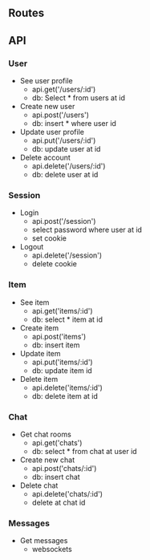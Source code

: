 Routes
------

API
---

### User

- See user profile
  - api.get('/users/:id')
  - db: Select * from users at id
- Create new user
  - api.post('/users')
  - db: insert * where user id
- Update user profile
  - api.put('/users/:id')
  - db: update user at id
- Delete account
  - api.delete('/users/:id')
  - db: delete user at id

### Session

- Login
  - api.post('/session')
  - select password where user at id
  - set cookie
- Logout
  - api.delete('/session')
  - delete cookie
### Item

- See item
  - api.get('items/:id')
  - db: select * item at id
- Create item
  - api.post('items')
  - db: insert item 
- Update item
  - api.put('items/:id')
  - db: update item id
- Delete item
  - api.delete('items/:id')
  - db: delete item at id

### Chat

- Get chat rooms
  - api.get('chats')
  - db: select * from chat at user id
- Create new chat
  - api.post('chats/:id')
  - db: insert chat
- Delete chat
  - api.delete('chats/:id')
  - delete at chat id

### Messages

- Get messages
  - websockets

















